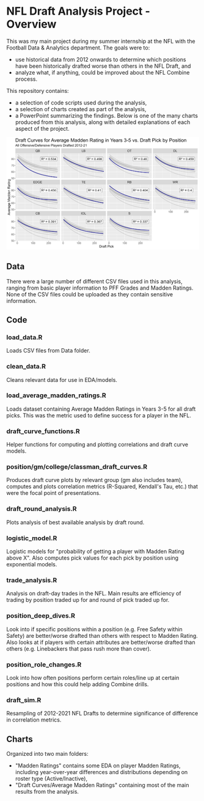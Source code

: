 # NFL Draft Analysis Project - Overview
This was my main project during my summer internship at the NFL with the Football Data & Analytics department. The goals were to:
- use historical data from 2012 onwards to determine which positions have been historically drafted worse than others in the NFL Draft, and 
- analyze what, if anything, could be improved about the NFL Combine process.


This repository contains:
- a selection of code scripts used during the analysis,
- a selection of charts created as part of the analysis,
- a PowerPoint summarizing the findings.
Below is one of the many charts produced from this analysis, along with detailed explanations of each aspect of the project.


![Draft Curves by Position](draft_curves_by_position.png)

## Data
There were a large number of different CSV files used in this analysis, ranging from basic player information to PFF Grades and Madden Ratings. None of the CSV files could be uploaded as they contain sensitive information.

## Code
### load_data.R
Loads CSV files from Data folder.
### clean_data.R
Cleans relevant data for use in EDA/models.
### load_average_madden_ratings.R
Loads dataset containing Average Madden Ratings in Years 3-5 for all draft picks. This was the metric used to define success for a player in the NFL.
### draft_curve_functions.R
Helper functions for computing and plotting correlations and draft curve models.
### position/gm/college/classman_draft_curves.R
Produces draft curve plots by relevant group (gm also includes team), computes and plots correlation metrics (R-Squared, Kendall's Tau, etc.) that were the focal point of presentations.
### draft_round_analysis.R
Plots analysis of best available analysis by draft round.
### logistic_model.R
Logistic models for "probability of getting a player with Madden Rating above X". Also computes pick values for each pick by position using exponential models.
### trade_analysis.R
Analysis on draft-day trades in the NFL. Main results are efficiency of trading by position traded up for and round of pick traded up for.
### position_deep_dives.R
Look into if specific positions within a position (e.g. Free Safety within Safety) are better/worse drafted than others with respect to Madden Rating. Also looks at if players with certain attributes are better/worse drafted than others (e.g. Linebackers that pass rush more than cover).
### position_role_changes.R
Look into how often positions perform certain roles/line up at certain positions and how this could help adding Combine drills.
### draft_sim.R
Resampling of 2012-2021 NFL Drafts to determine significance of difference in correlation metrics.

## Charts
Organized into two main folders: 
- "Madden Ratings" contains some EDA on player Madden Ratings, including year-over-year differences and distributions depending on roster type (Active/Inactive),
- "Draft Curves/Average Madden Ratings" containing most of the main results from the analysis.